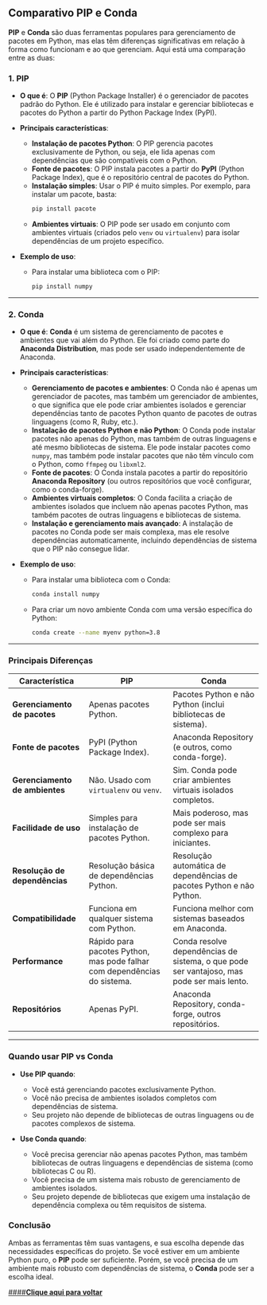 ## Comparativo PIP e Conda

**PIP** e **Conda** são duas ferramentas populares para gerenciamento de pacotes em Python, mas elas têm diferenças significativas em relação à forma como funcionam e ao que gerenciam. Aqui está uma comparação entre as duas:

### **1. PIP**

- **O que é**: O **PIP** (Python Package Installer) é o gerenciador de pacotes padrão do Python. Ele é utilizado para instalar e gerenciar bibliotecas e pacotes do Python a partir do Python Package Index (PyPI).
  
- **Principais características**:
  - **Instalação de pacotes Python**: O PIP gerencia pacotes exclusivamente de Python, ou seja, ele lida apenas com dependências que são compatíveis com o Python.
  - **Fonte de pacotes**: O PIP instala pacotes a partir do **PyPI** (Python Package Index), que é o repositório central de pacotes do Python.
  - **Instalação simples**: Usar o PIP é muito simples. Por exemplo, para instalar um pacote, basta:
    ```bash
    pip install pacote
    ```
  - **Ambientes virtuais**: O PIP pode ser usado em conjunto com ambientes virtuais (criados pelo `venv` ou `virtualenv`) para isolar dependências de um projeto específico.

- **Exemplo de uso**:
  - Para instalar uma biblioteca com o PIP:
    ```bash
    pip install numpy
    ```

---

### **2. Conda**

- **O que é**: **Conda** é um sistema de gerenciamento de pacotes e ambientes que vai além do Python. Ele foi criado como parte do **Anaconda Distribution**, mas pode ser usado independentemente de Anaconda.

- **Principais características**:
  - **Gerenciamento de pacotes e ambientes**: O Conda não é apenas um gerenciador de pacotes, mas também um gerenciador de ambientes, o que significa que ele pode criar ambientes isolados e gerenciar dependências tanto de pacotes Python quanto de pacotes de outras linguagens (como R, Ruby, etc.).
  - **Instalação de pacotes Python e não Python**: O Conda pode instalar pacotes não apenas do Python, mas também de outras linguagens e até mesmo bibliotecas de sistema. Ele pode instalar pacotes como `numpy`, mas também pode instalar pacotes que não têm vínculo com o Python, como `ffmpeg` ou `libxml2`.
  - **Fonte de pacotes**: O Conda instala pacotes a partir do repositório **Anaconda Repository** (ou outros repositórios que você configurar, como o conda-forge).
  - **Ambientes virtuais completos**: O Conda facilita a criação de ambientes isolados que incluem não apenas pacotes Python, mas também pacotes de outras linguagens e bibliotecas de sistema.
  - **Instalação e gerenciamento mais avançado**: A instalação de pacotes no Conda pode ser mais complexa, mas ele resolve dependências automaticamente, incluindo dependências de sistema que o PIP não consegue lidar.
  
- **Exemplo de uso**:
  - Para instalar uma biblioteca com o Conda:
    ```bash
    conda install numpy
    ```
  - Para criar um novo ambiente Conda com uma versão específica do Python:
    ```bash
    conda create --name myenv python=3.8
    ```

---

### **Principais Diferenças**

| **Característica**          | **PIP**                                   | **Conda**                                    |
|----------------------------|-------------------------------------------|----------------------------------------------|
| **Gerenciamento de pacotes**| Apenas pacotes Python.                   | Pacotes Python e não Python (inclui bibliotecas de sistema).|
| **Fonte de pacotes**        | PyPI (Python Package Index).             | Anaconda Repository (e outros, como conda-forge).|
| **Gerenciamento de ambientes**| Não. Usado com `virtualenv` ou `venv`.   | Sim. Conda pode criar ambientes virtuais isolados completos.|
| **Facilidade de uso**       | Simples para instalação de pacotes Python. | Mais poderoso, mas pode ser mais complexo para iniciantes.|
| **Resolução de dependências**| Resolução básica de dependências Python. | Resolução automática de dependências de pacotes Python e não Python.|
| **Compatibilidade**         | Funciona em qualquer sistema com Python. | Funciona melhor com sistemas baseados em Anaconda.|
| **Performance**             | Rápido para pacotes Python, mas pode falhar com dependências do sistema. | Conda resolve dependências de sistema, o que pode ser vantajoso, mas pode ser mais lento.|
| **Repositórios**            | Apenas PyPI.                             | Anaconda Repository, conda-forge, outros repositórios. |

---

### **Quando usar PIP vs Conda**

- **Use PIP quando**:
  - Você está gerenciando pacotes exclusivamente Python.
  - Você não precisa de ambientes isolados completos com dependências de sistema.
  - Seu projeto não depende de bibliotecas de outras linguagens ou de pacotes complexos de sistema.

- **Use Conda quando**:
  - Você precisa gerenciar não apenas pacotes Python, mas também bibliotecas de outras linguagens e dependências de sistema (como bibliotecas C ou R).
  - Você precisa de um sistema mais robusto de gerenciamento de ambientes isolados.
  - Seu projeto depende de bibliotecas que exigem uma instalação de dependência complexa ou têm requisitos de sistema.

### Conclusão

Ambas as ferramentas têm suas vantagens, e sua escolha depende das necessidades específicas do projeto. Se você estiver em um ambiente Python puro, o **PIP** pode ser suficiente. Porém, se você precisa de um ambiente mais robusto com dependências de sistema, o **Conda** pode ser a escolha ideal.

[####**Clique aqui para voltar**](https://github.com/Mayvon/Chatbot-no-WhatsApp-com-LLaMA-AI-no-Servidor-Local.md/blob/main/1.%20Pr%C3%A9-requisitos.md)


